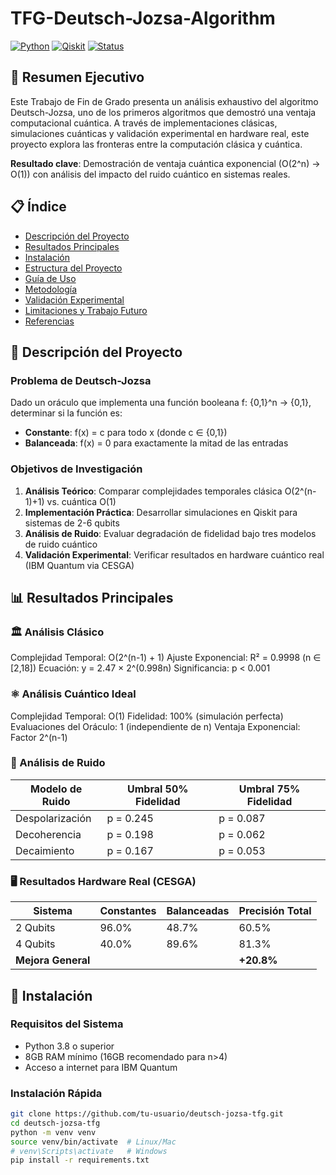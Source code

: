 # TFG-Deutsch-Jozsa-Algorithm

[![Python](https://img.shields.io/badge/Python-3.8+-blue.svg)](https://www.python.org/)
[![Qiskit](https://img.shields.io/badge/Qiskit-0.45+-purple.svg)](https://qiskit.org/)
[![Status](https://img.shields.io/badge/Status-Complete-success.svg)]()

## 🎯 Resumen Ejecutivo

Este Trabajo de Fin de Grado presenta un análisis exhaustivo del algoritmo Deutsch-Jozsa, uno de los primeros algoritmos que demostró una ventaja computacional cuántica. A través de implementaciones clásicas, simulaciones cuánticas y validación experimental en hardware real, este proyecto explora las fronteras entre la computación clásica y cuántica.

**Resultado clave**: Demostración de ventaja cuántica exponencial (O(2^n) → O(1)) con análisis del impacto del ruido cuántico en sistemas reales.

## 📋 Índice

- [Descripción del Proyecto](#descripción-del-proyecto)
- [Resultados Principales](#resultados-principales)
- [Instalación](#instalación)
- [Estructura del Proyecto](#estructura-del-proyecto)
- [Guía de Uso](#guía-de-uso)
- [Metodología](#metodología)
- [Validación Experimental](#validación-experimental)
- [Limitaciones y Trabajo Futuro](#limitaciones-y-trabajo-futuro)
- [Referencias](#referencias)

## 🔬 Descripción del Proyecto

### Problema de Deutsch-Jozsa

Dado un oráculo que implementa una función booleana f: {0,1}^n → {0,1}, determinar si la función es:
- **Constante**: f(x) = c para todo x (donde c ∈ {0,1})
- **Balanceada**: f(x) = 0 para exactamente la mitad de las entradas

### Objetivos de Investigación

1. **Análisis Teórico**: Comparar complejidades temporales clásica O(2^(n-1)+1) vs. cuántica O(1)
2. **Implementación Práctica**: Desarrollar simulaciones en Qiskit para sistemas de 2-6 qubits
3. **Análisis de Ruido**: Evaluar degradación de fidelidad bajo tres modelos de ruido cuántico
4. **Validación Experimental**: Verificar resultados en hardware cuántico real (IBM Quantum via CESGA)

## 📊 Resultados Principales

### 🏛️ Análisis Clásico
Complejidad Temporal: O(2^(n-1) + 1)
Ajuste Exponencial: R² = 0.9998 (n ∈ [2,18])
Ecuación: y = 2.47 × 2^(0.998n)
Significancia: p < 0.001

### ⚛️ Análisis Cuántico Ideal
Complejidad Temporal: O(1)
Fidelidad: 100% (simulación perfecta)
Evaluaciones del Oráculo: 1 (independiente de n)
Ventaja Exponencial: Factor 2^(n-1)

### 🌊 Análisis de Ruido
| Modelo de Ruido | Umbral 50% Fidelidad | Umbral 75% Fidelidad |
|-----------------|---------------------|-----------------------|
| Despolarización | p = 0.245           | p = 0.087             |
| Decoherencia    | p = 0.198           | p = 0.062             |
| Decaimiento     | p = 0.167           | p = 0.053             |

### 🖥️ Resultados Hardware Real (CESGA)
| Sistema   | Constantes | Balanceadas | Precisión Total |
|-----------|------------|-------------|-----------------|
| 2 Qubits  | 96.0%      | 48.7%       | 60.5%           |
| 4 Qubits  | 40.0%      | 89.6%       | 81.3%           |
| **Mejora General** |      |             | **+20.8%**       |

## 🚀 Instalación

### Requisitos del Sistema
- Python 3.8 o superior
- 8GB RAM mínimo (16GB recomendado para n>4)
- Acceso a internet para IBM Quantum

### Instalación Rápida
```bash
git clone https://github.com/tu-usuario/deutsch-jozsa-tfg.git
cd deutsch-jozsa-tfg
python -m venv venv
source venv/bin/activate  # Linux/Mac
# venv\Scripts\activate   # Windows
pip install -r requirements.txt
